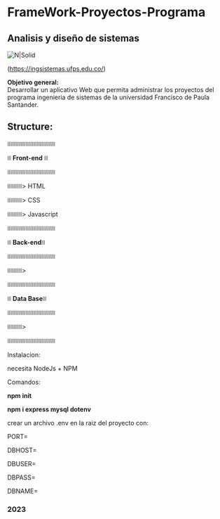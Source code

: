 # FrameWork-Proyectos-Programa
## Analisis y diseño de sistemas


![N|Solid](https://ingsistemas.cloud.ufps.edu.co/rsc/img/logo_vertical_ingsistemas_ht180.png)

(https://ingsistemas.ufps.edu.co/)

**Objetivo general:**  
Desarrollar un aplicativo Web que permita administrar los proyectos del programa ingenieria de sistemas de la universidad Francisco de Paula Santander.

## Structure:

ꔖꔖꔖꔖꔖꔖꔖꔖꔖꔖꔖꔖꔖ

ꔖ **Front-end** ꔖ

ꔖꔖꔖꔖꔖꔖꔖꔖꔖꔖꔖꔖꔖ

ꔖꔖꔖꔖ> HTML

ꔖꔖꔖꔖ> CSS

ꔖꔖꔖꔖ> Javascript

ꔖꔖꔖꔖꔖꔖꔖꔖꔖꔖꔖꔖꔖ

ꔖ **Back-end**ꔖ

ꔖꔖꔖꔖꔖꔖꔖꔖꔖꔖꔖꔖꔖ

ꔖꔖꔖꔖ>

ꔖꔖꔖꔖꔖꔖꔖꔖꔖꔖꔖꔖꔖ

ꔖ **Data Base**ꔖ

ꔖꔖꔖꔖꔖꔖꔖꔖꔖꔖꔖꔖꔖ

ꔖꔖꔖꔖ>

ꔖꔖꔖꔖꔖꔖꔖꔖꔖꔖꔖꔖꔖ


Instalacion:

necesita NodeJs + NPM

Comandos:

**npm init**

**npm i express mysql dotenv**

crear un archivo .env en la raiz del proyecto con:

PORT=

DBHOST=

DBUSER=

DBPASS=

DBNAME=

### 2023
